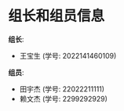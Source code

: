 # 组长和组员信息

**组长**:  
- 王宝生 (学号: 2022141460109)

**组员**:  
- 田宇杰 (学号: 22022211111)  
- 赖文杰 (学号: 2299292929)
